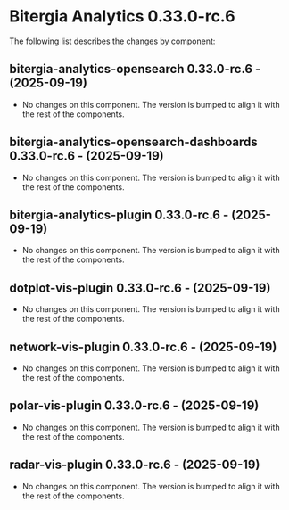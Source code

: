 # Bitergia Analytics 0.33.0-rc.6
The following list describes the changes by component:

  ## bitergia-analytics-opensearch 0.33.0-rc.6 - (2025-09-19)
  
  * No changes on this component. The version is bumped to align it
    with the rest of the components.
  ## bitergia-analytics-opensearch-dashboards 0.33.0-rc.6 - (2025-09-19)
  
  * No changes on this component. The version is bumped to align it
    with the rest of the components.
  ## bitergia-analytics-plugin 0.33.0-rc.6 - (2025-09-19)
  
  * No changes on this component. The version is bumped to align it
    with the rest of the components.
  ## dotplot-vis-plugin 0.33.0-rc.6 - (2025-09-19)
  
  * No changes on this component. The version is bumped to align it
    with the rest of the components.
  ## network-vis-plugin 0.33.0-rc.6 - (2025-09-19)
  
  * No changes on this component. The version is bumped to align it
    with the rest of the components.
  ## polar-vis-plugin 0.33.0-rc.6 - (2025-09-19)
  
  * No changes on this component. The version is bumped to align it
    with the rest of the components.
  ## radar-vis-plugin 0.33.0-rc.6 - (2025-09-19)
  
  * No changes on this component. The version is bumped to align it
    with the rest of the components.






